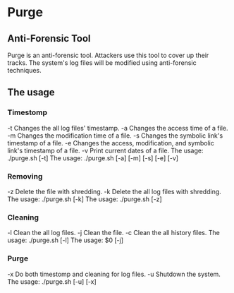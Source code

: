 # Purge

## Anti-Forensic Tool

Purge is an anti-forensic tool. Attackers use this tool to cover up their tracks. The system's log files will be modified using anti-forensic techniques.

## The usage

### Timestomp
-t	Changes the all log files' timestamp.
-a	Changes the access time of a file.
-m	Changes the modification time of a file.
-s	Changes the symbolic link's timestamp of a file.
-e	Changes the access, modification, and symbolic link's timestamp of a file.
-v	Print current dates of a file.
The usage: ./purge.sh [-t]
The usage: ./purge.sh [-a] [-m] [-s] [-e] [-v] <AbsoluteFilePath>

### Removing
-z	Delete the file with shredding.
-k	Delete the all log files with shredding.
The usage: ./purge.sh [-k]
The usage: ./purge.sh [-z] <AbsoluteFilePath>
  
### Cleaning
-l	Clean the all log files.
-j	Clean the file.
-c	Clean the all history files.
The usage: ./purge.sh [-l]
The usage: $0 [-j] <AbsoluteFilePath>

### Purge
-x	Do both timestomp and cleaning for log files.
-u	Shutdown the system.
The usage: ./purge.sh [-u] [-x]
